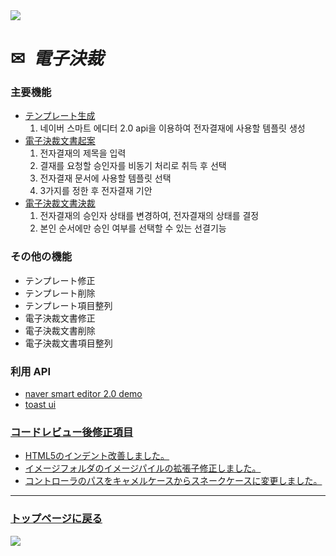 <img src="https://capsule-render.vercel.app/api?type=waving&color=9172EC&height=200&section=header&text=COLLAVORE%[electric_approval]%&fontSize=40&animation=fadeIn&fontAlign=64&fontAlignY=36" />

<div>
  <h1>✉<i>&nbsp 電子決裁</i></h1>
</div>  

### 主要機能
  - <a href="https://github.com/leewoosang-hub/CollaVore/blob/master/create_template.md">テンプレート生成</a>
    1. 네이버 스마트 에디터 2.0 api을 이용하여 전자결재에 사용할 템플릿 생성 
  - <a href="https://github.com/leewoosang-hub/CollaVore/blob/master/create_approval.md">電子決裁文書起案</a>
    1. 전자결재의 제목을 입력
    2. 결재를 요청할 승인자를 비동기 처리로 취득 후 선택
    3. 전자결재 문서에 사용할 템플릿 선택
    4. 3가지를 정한 후 전자결재 기안
  - <a href="https://github.com/leewoosang-hub/CollaVore/tree/master/EDSM.md">電子決裁文書決裁</a>
    1. 전자결재의 승인자 상태를 변경하여, 전자결재의 상태를 결정
    2. 본인 순서에만 승인 여부를 선택할 수 있는 선결기능

### その他の機能
  - テンプレート修正
  - テンプレート削除
  - テンプレート項目整列
  - 電子決裁文書修正
  - 電子決裁文書削除
  - 電子決裁文書項目整列

### 利用 API
  - <a href="https://naver.github.io/smarteditor2/demo/">naver smart editor 2.0 demo
  - <a href="https://ui.toast.com/tui-editor"> toast ui

### コードレビュー後修正項目
  - HTML5のインデント改善しました。
  - イメージフォルダのイメージパイルの拡張子修正しました。
  - コントローラのパスをキャメルケースからスネークケースに変更しました。

    
***

### <a href="https://github.com/leewoosang-hub/LWS-portfolio">トップページに戻る</a>

<img src="https://capsule-render.vercel.app/api?type=waving&color=9172EC&height=200&section=footer&20render&fontSize=90" />

